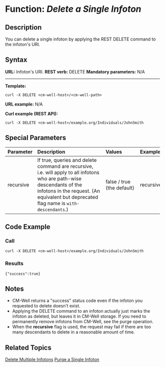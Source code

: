 # Function: *Delete a Single Infoton* #

## Description ##
You can delete a single infoton by applying the REST DELETE command to the infoton's URI.

## Syntax ##

**URL:** Infoton's URI.
**REST verb:** DELETE
**Mandatory parameters:** N/A

----------

**Template:**

    curl -X DELETE <cm-well-host>/<cm-well-path>

**URL example:** N/A

**Curl example (REST API):**

    curl -X DELETE <cm-well-host>/example.org/Individuals/JohnSmith

## Special Parameters ##

Parameter | Description&nbsp;&nbsp;&nbsp;&nbsp;&nbsp;&nbsp;&nbsp;&nbsp;&nbsp;&nbsp;&nbsp;&nbsp;&nbsp;&nbsp;&nbsp;&nbsp;&nbsp;&nbsp;&nbsp;&nbsp;&nbsp;&nbsp;&nbsp;&nbsp;&nbsp;&nbsp;&nbsp; | Values&nbsp;&nbsp;&nbsp;&nbsp;&nbsp;&nbsp;&nbsp;&nbsp;&nbsp;&nbsp; | Example | Reference
:----------|:-----------------------|:--------|:---------|:----------
recursive | If true, queries and delete command are recursive, i.e. will apply to all infotons who are path-wise descendants of the infotons in the request. (An equivalent but deprecated flag name is `with-descendants`.) | false / true (the default) | recursive=true | N/A

## Code Example ##

### Call ###

    curl -X DELETE <cm-well-host>/example.org/Individuals/JohnSmith

### Results ###

    {"success":true}

## Notes ##

* CM-Well returns a "success" status code even if the infoton you requested to delete doesn't exist.
* Applying the DELETE command to an infoton actually just marks the infoton as deleted, but leaves it in CM-Well storage. If you need to permanently remove infotons from CM-Well, see the purge operation.
* When the **recursive** flag is used, the request may fail if there are too many descendants to delete in a reasonable amount of time.

## Related Topics ##
[Delete Multiple Infotons](API.Update.DeleteMultipleInfotons.md)
[Purge a Single Infoton](API.Update.Purge.md) 

